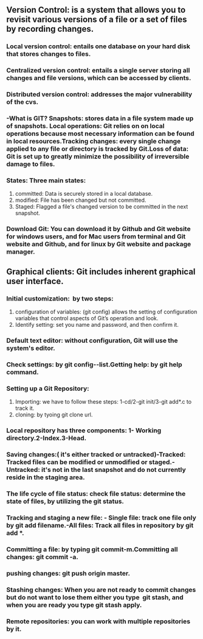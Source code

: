 ## Version Control: is a system that allows you to revisit various versions of a file or a set of files by recording changes.

### Local version control: entails one database on your hard disk that stores changes to files.
### Centralized version control: entails a single server storing all changes and file versions, which can be accessed by clients.
### Distributed version control: addresses the major vulnerability of the cvs.
### -What is GIT? Snapshots: stores data in a file system made up of snapshots. Local operations: Git relies on on local operations because most necessary information can be found in local resources.Tracking changes: every single change applied to any file or directory is tracked by Git.Loss of data: Git is set up to greatly minimize the possibility of irreversible damage to files.
### States: Three main states:
1. committed: Data is securely stored in a local database.
2. modified: File has been changed but not committed.
3. Staged: Flagged a file's changed version to be committed in the next snapshot.
### Download Git: You can download it by Github and Git website for windows users, and for Mac users from terminal and Git website and Github, and for linux by Git website and package manager.
## Graphical clients: Git includes inherent graphical user interface.
### Initial customization:  by two steps:
1. configuration of variables: (git config) allows the setting of configuration variables that control aspects of Git’s operation and look.
2. Identify setting: set you name and password, and then confirm it.
### Default text editor: without configuration, Git will use the system's editor.
### Check settings: by git config--list.Getting help: by git help command.
### Setting up a Git Repository:
1. Importing: we have to follow these steps: 1-cd/2-git init/3-git add*.c to track it.
2. cloning: by tyoing git clone url.
### Local repository has three components: 1- Working directory.2-Index.3-Head.
### Saving changes:( it's either tracked or untracked)-Tracked: Tracked files can be modified or unmodified or staged.-Untracked: it's not in the last snapshot and do not currently reside in the staging area.
### The life cycle of file status: check file status: determine the state of files, by utilizing the git status.
### Tracking and staging a new file: - Single file: track one file only by git add filename.-All files: Track all files in repository by git add *.
### Committing a file: by typing git commit-m.Committing all changes: git commit -a.
### pushing changes: git push origin master.
### Stashing changes: When you are not ready to commit changes but do not want to lose them either you type  git stash, and when you are ready you type git stash apply. 
### Remote repositories: you can work with multiple repositories by it.
